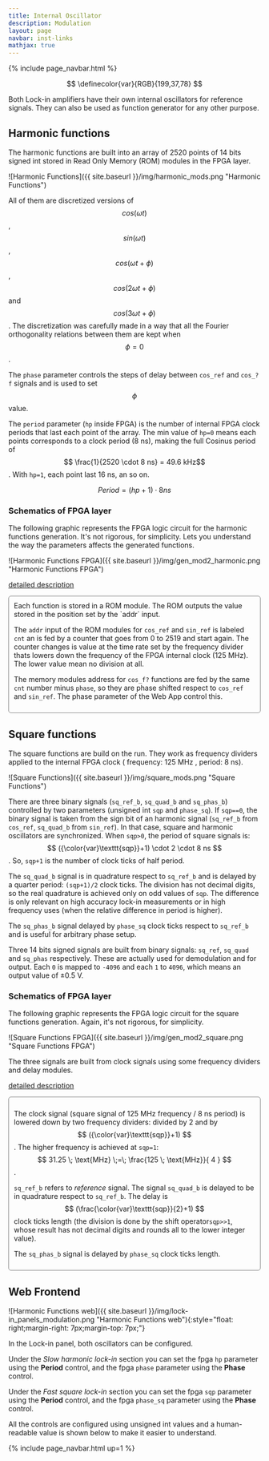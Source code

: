 ```yaml
---
title: Internal Oscillator
description: Modulation
layout: page
navbar: inst-links
mathjax: true
---
```


{% include page_navbar.html %}

$$
\definecolor{var}{RGB}{199,37,78}
$$


Both Lock-in amplifiers have their own internal oscillators for reference signals.
They can also be used as function generator for any other purpose.

## Harmonic functions

The harmonic functions are built into an array of 2520 points of 14 bits signed int stored in Read
Only Memory (ROM) modules in the FPGA layer.

![Harmonic Functions]({{ site.baseurl }}/img/harmonic_mods.png "Harmonic Functions")

All of them are discretized versions of $$cos(\omega t)$$, $$sin(\omega t)$$, $$cos(\omega t + \phi)$$, $$cos(2 \omega t + \phi)$$ and
$$cos(3 \omega t + \phi)$$. The discretization was carefully made in a way that all the Fourier orthogonality
relations between them are kept when $$\phi = 0$$.

The `phase` parameter controls the steps of delay between `cos_ref` and `cos_?f` signals and is used to set $$\phi$$ value.

The `period` parameter (`hp` inside FPGA) is the number of internal FPGA clock periods that last each point
of the array. The min value of `hp=0` means each points corresponds to a clock period (8 ns), making the
full Cosinus period of $$ \frac{1}{2520 \cdot 8 ns}  = 49.6 kHz$$. With `hp=1`, each point last 16 ns, an so on.

$$ Period = (hp+1) \cdot 8 ns$$

### Schematics of FPGA layer
The following graphic represents the FPGA logic circuit for the harmonic functions generation.
It's not rigorous, for simplicity. Lets you understand the way the parameters affects the generated
functions.

![Harmonic Functions FPGA]({{ site.baseurl }}/img/gen_mod2_harmonic.png "Harmonic Functions FPGA")


<a data-toggle="collapse" href="#Schematics_of_FPGA_layer_harmonic" aria-expanded="false" aria-controls="Schematics_of_FPGA_layer_harmonic">detailed description <span class="caret"></span></a>

<div id="Schematics_of_FPGA_layer_harmonic" class="collapse" markdown="1" style="padding: 10px; border: 1px solid gray; border-radius: 5px;">
Each function is stored in a ROM module. The ROM outputs the value stored in the position
set by the `addr` input.

The `addr` input of the ROM modules for `cos_ref` and `sin_ref` is labeled `cnt` an is fed by a counter that
goes from 0 to 2519 and start again. The counter changes is value at the time rate set by the frequency
divider thats lowers down the frequency of the FPGA internal clock (125 MHz). The lower value mean no division
at all.

The memory modules address for  `cos_f?` functions are fed by the same `cnt` number minus `phase`, so they are
phase shifted respect to `cos_ref` and `sin_ref`. The phase parameter of the Web App control this.
</div>

## Square functions

The square functions are build on the run. They work as frequency dividers applied to the internal FPGA clock ( frequency: 125 MHz , period: 8 ns).

![Square Functions]({{ site.baseurl }}/img/square_mods.png "Square Functions")

There are three binary signals (`sq_ref_b`, `sq_quad_b` and `sq_phas_b`) controlled by two parameters
(unsigned int `sqp` and `phase_sq`). If `sqp==0`, the binary signal is taken from
the sign bit of an harmonic signal (`sq_ref_b` from `cos_ref`, `sq_quad_b` from `sin_ref`). In that case, square and harmonic oscillators are synchronized.
When `sqp>0`, the period of square signals is: $$ ({\color{var}\texttt{sqp}}+1) \cdot 2 \cdot 8 ns $$.
So, `sqp+1` is the number of clock ticks of half period.

The `sq_quad_b` signal is in quadrature respect to `sq_ref_b` and is delayed by a quarter period:
`(sqp+1)/2` clock ticks. The division has not decimal digits, so the real quadrature is achieved only on
odd values of `sqp`. The difference is only relevant on high accuracy lock-in measurements or in high frequency uses (when the relative difference in period is higher).

The `sq_phas_b` signal delayed by `phase_sq` clock ticks respect to `sq_ref_b` and is useful for
arbitrary phase setup.

Three 14 bits signed signals are built from binary signals: `sq_ref`, `sq_quad` and `sq_phas` respectively. These are actually used for demodulation and for output. Each `0` is mapped to
`-4096` and each  `1` to `4096`, which means an output value of ±0.5 V.

### Schematics of FPGA layer

The following graphic represents the FPGA logic circuit for the square functions generation.
Again, it's not rigorous, for simplicity.

![Square Functions FPGA]({{ site.baseurl }}/img/gen_mod2_square.png "Square Functions FPGA")

The three signals are built from clock signals using some frequency dividers and delay modules.

<a data-toggle="collapse" href="#Schematics_of_FPGA_layer_square" aria-expanded="false" aria-controls="Schematics_of_FPGA_layer_square">detailed description<span class="caret"></span></a>

<div id="Schematics_of_FPGA_layer_square" class="collapse" markdown="1" style="padding: 10px; border: 1px solid gray; border-radius: 5px;">

The clock signal (square signal of 125 MHz frequency / 8 ns period) is lowered down by two
frequency dividers: divided by 2 and by $$ ({\color{var}\texttt{sqp}}+1) $$.
The higher frequency is achieved at `sqp=1`:
$$ 31.25 \; \text{MHz} \;=\; \frac{125 \; \text{MHz}}{ 4 } $$ .

`sq_ref_b` refers to *reference* signal. The signal `sq_quad_b` is delayed
to be in quadrature respect to `sq_ref_b`. The delay is
$$ (\frac{\color{var}\texttt{sqp}}{2}+1) $$ clock ticks length (the division is done by the
shift operator`sqp>>1`,  whose result has not decimal digits and rounds all to
the lower integer value).

The `sq_phas_b` signal is delayed by `phase_sq` clock ticks length.

</div>


## Web Frontend

<div markdown="1" >

![Harmonic Functions web]({{ site.baseurl }}/img/lock-in_panels_modulation.png "Harmonic Functions web"){:style="float: right;margin-right: 7px;margin-top: 7px;"}

In the Lock-in panel, both oscillators can be configured.

Under the *Slow harmonic lock-in* section you can set the fpga `hp` parameter using the
**Period** control, and the fpga `phase` parameter using the **Phase** control.

Under the *Fast square lock-in* section you can set the fpga `sqp` parameter using the
**Period** control, and the fpga `phase_sq` parameter using the **Phase** control.

All the controls are configured using unsigned int values and a human-readable value is shown
below to make it easier to understand.

</div>


{% include page_navbar.html up=1 %}
